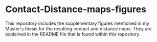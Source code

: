 # Contact-Distance-maps-figures
This repository includes the supplementary figures mentioned in my Master's thesis for the resulting contact and distance maps. They are explained in the README file that is found within this repository. 

